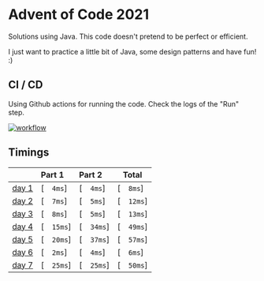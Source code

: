 # Advent of Code 2021

Solutions using Java. This code doesn't pretend to be perfect or efficient. 

I just want to practice a little bit of Java, some design patterns and have fun! :)

## CI / CD
Using Github actions for running the code. Check the logs of the "Run" step.

[![workflow](https://github.com/imdany/AdventOfCode2021/actions/workflows/maven.yml/badge.svg)](https://github.com/imdany/AdventOfCode2021/actions/workflows/maven.yml)

## Timings 

|                                              | Part 1     | Part 2     | Total      |
|:---------------------------------------------|:-----------|:-----------|------------|
| [day 1](https://adventofcode.com/2021/day/1) | [`  4ms`]  | [`  4ms`]  | [`  8ms`]  |
| [day 2](https://adventofcode.com/2021/day/2) | [`  7ms`]  | [`  5ms`]  | [`  12ms`] |
| [day 3](https://adventofcode.com/2021/day/3) | [`  8ms`]  | [`  5ms`]  | [`  13ms`] |
| [day 4](https://adventofcode.com/2021/day/4) | [`  15ms`] | [`  34ms`] | [`  49ms`] |
| [day 5](https://adventofcode.com/2021/day/5) | [`  20ms`] | [`  37ms`] | [`  57ms`] |
| [day 6](https://adventofcode.com/2021/day/6) | [`  2ms`]  | [`  4ms`]  | [`  6ms`]  |
| [day 7](https://adventofcode.com/2021/day/7) | [`  25ms`] | [`  25ms`] | [`  50ms`] |

